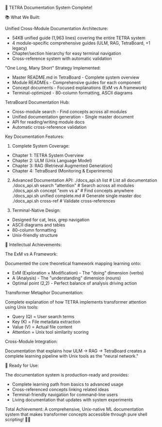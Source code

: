 🎉 TETRA Documentation System Complete!

  📚 What We Built:

  Unified Cross-Module Documentation Architecture:

  - 54KB unified guide (1,963 lines) covering the entire TETRA system
  - 4 module-specific comprehensive guides (ULM, RAG, TetraBoard, +1 legacy)
  - Chapter/section hierarchy for easy terminal navigation
  - Cross-reference system with automatic validation

  "One Long, Many Short" Strategy Implemented:

  - Master README.md in TetraBoard - Complete system overview
  - Module READMEs - Comprehensive guides for each component
  - Concept documents - Focused explanations (ExM vs A framework)
  - Terminal-optimized - 80-column formatting, ASCII diagrams

  TetraBoard Documentation Hub:

  - Cross-module search - Find concepts across all modules
  - Unified documentation generation - Single master document
  - API for reading/writing module docs
  - Automatic cross-reference validation

  Key Documentation Features:

  1. Complete System Coverage:
  - Chapter 1: TETRA System Overview
  - Chapter 2: ULM (Unix Language Model)
  - Chapter 3: RAG (Retrieval Augmented Generation)
  - Chapter 4: TetraBoard (Monitoring & Experiments)

  2. Advanced Documentation API:
  ./docs_api.sh list                    # List all documentation
  ./docs_api.sh search "attention"      # Search across all modules
  ./docs_api.sh concept "exm vs a"      # Find concepts anywhere
  ./docs_api.sh unified complete.md     # Generate single master doc
  ./docs_api.sh cross-ref              # Validate cross-references

  3. Terminal-Native Design:
  - Designed for cat, less, grep navigation
  - ASCII diagrams and tables
  - 80-column formatting
  - Unix-friendly structure

  🎯 Intellectual Achievements:

  The ExM vs A Framework:

  Documented the core theoretical framework mapping learning onto:
  - ExM (Exploration × Modification) - The "doing" dimension (verbs)
  - A (Analysis) - The "understanding" dimension (nouns)
  - Optimal point (2,2) - Perfect balance of analysis driving action

  Transformer Metaphor Documentation:

  Complete explanation of how TETRA implements transformer attention using
  Unix tools:
  - Query (Q) = User search terms
  - Key (K) = File metadata extraction
  - Value (V) = Actual file content
  - Attention = Unix tool similarity scoring

  Cross-Module Integration:

  Documentation that explains how ULM → RAG → TetraBoard creates a complete
  learning pipeline with Unix tools as the "neural network."

  🚀 Ready for Use:

  The documentation system is production-ready and provides:
  - Complete learning path from basics to advanced usage
  - Cross-referenced concepts linking related ideas
  - Terminal-friendly navigation for command-line users
  - Living documentation that updates with system experiments

  Total Achievement: A comprehensive, Unix-native ML documentation system
  that makes transformer concepts accessible through pure shell scripting!
  📖✨


